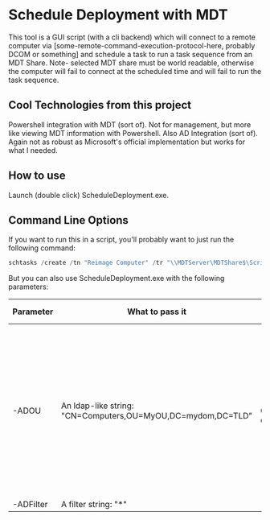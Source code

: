 # Schedule Deployment with MDT

This tool is a GUI script (with a cli backend) which will connect to a remote computer via [some-remote-command-execution-protocol-here, probably DCOM or something] and schedule a task to run a task sequence from an MDT Share. Note- selected MDT share must be world readable, otherwise the computer will fail to connect at the scheduled time and will fail to run the task sequence.

## Cool Technologies from this project

Powershell integration with MDT (sort of). Not for management, but more like viewing MDT information with Powershell. Also AD Integration (sort of). Again not as robust as Microsoft's official implementation but works for what I needed.

## How to use

Launch (double click) ScheduleDeployment.exe.

## Command Line Options

If you want to run this in a script, you'll probably want to just run the following command:

```powershell
schtasks /create /tn "Reimage Computer" /tr "\\MDTServer\MDTShare$\Scripts\LiteTouch.wsf /OSDComputerName:%COMPUTERNAME% /SkipComputerName:TRUE /TaskSequence:TS_ID /SkipTaskSequence:TRUE" /sc once /sd 01/01/2003 /st 00:00
```

But you can also use ScheduleDeployment.exe with the following parameters:

| Parameter | What to pass it | Example | What it does |
| --- | --- | --- | --- |
| -ADOU | An ldap-like string: "CN=Computers,OU=MyOU,DC=mydom,DC=TLD" | -ADOU "CN=Office-01,OU=Domain Computers,DC=MyDom,DC=TLD" | This will be passed into Get-ADComputer as the -SearchBase parameter. Any computers matching that search base will be selected and will have a scheduled task created. |
| -ADFilter | A filter string: "*" | -ADFilter "Enabled -eq 'True'"
